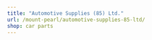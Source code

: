 ```yaml
---
title: "Automotive Supplies (85) Ltd."
url: /mount-pearl/automotive-supplies-85-ltd/
shop: car parts
---
```

